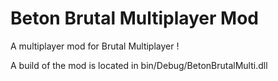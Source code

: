 # Beton Brutal Multiplayer Mod

A multiplayer mod for Brutal Multiplayer !



A build of the mod is located in bin/Debug/BetonBrutalMulti.dll
